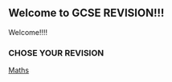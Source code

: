## Welcome to GCSE REVISION!!!

Welcome!!!!

### CHOSE YOUR REVISION

[Maths](https://github.com/Neapy/schoolrevision/game2048)

